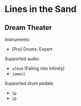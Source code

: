 # Lines in the Sand

## Dream Theater

Instruments:

  * (Pro) Drums: Expert

Supported audio:

  * `album` (Falling into Infinity)
  * `jammit`

Supported drum pedals:

  * `1p`
  * `2p`
